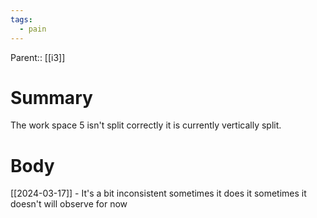 ```yaml
---
tags:
  - pain
---
```

Parent:: [[i3]]
# Summary 
The work space 5 isn't split correctly it is currently vertically split.
# Body
[[2024-03-17]] - It's a bit inconsistent sometimes it does it sometimes it doesn't will observe for now
